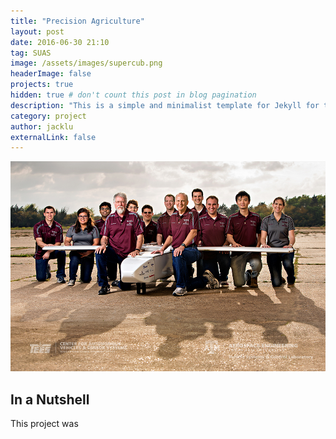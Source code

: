 ```yaml
---
title: "Precision Agriculture"
layout: post
date: 2016-06-30 21:10
tag: SUAS
image: /assets/images/supercub.png
headerImage: false
projects: true
hidden: true # don't count this post in blog pagination
description: "This is a simple and minimalist template for Jekyll for those who likes to eat noodles."
category: project
author: jacklu
externalLink: false
---
```


![Screenshot](/assets/images/grouppic1.jpg)

## In a Nutshell
This project was 
